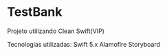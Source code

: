 # TestBank

Projeto utilizando Clean Swift(VIP)

Tecnologias utilizadas:
Swift 5.x
Alamofire
Storyboard
